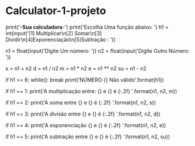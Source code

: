 # Calculator-1-projeto

print('______________-Sua calculadora______________-')
print('Escolha Uma função abaixo: ')
h1 = int(input('[1] Multiplicar\n[2] Somar\n[3] Dividir\n[4]Exponenciação\n[5]Subtração : '))

n1 = float(input('Digite Um número: '))
n2 = float(input('Digite Outro Número: '))

s = n1 + n2
d = n1 / n2
m = n1 * n2
e = n1 ** n2
su = n1 - n2

if h1 >= 6:
    while():
        break
    print('NÚMERO {} Não válido'.format(h1))

if h1 == 1:
    print('A multiplicação entre: {} e {} é {:.2f} '.format(n1, n2, m))

if h1 == 2:
    print('A soma entre {} e {} é {:.2f} '.format(n1, n2, s))

if h1 == 3:
    print('A divisão entre {} e {} é {:.2f} '.format(n1, n2, d))

if h1 == 4:
    print('A exponenciação {} e {} é {:.2f} '.format(n1, n2, e))

if h1 == 5:
    print('A subtração entre {} e {} é {:.2f} '.format(n1, n2, su))
